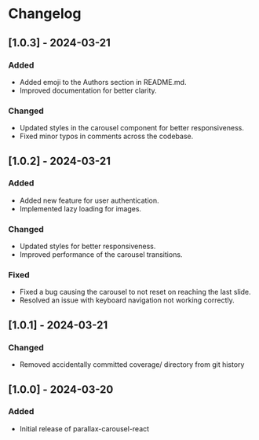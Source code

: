 # Changelog

## [1.0.3] - 2024-03-21
### Added
- Added emoji to the Authors section in README.md.
- Improved documentation for better clarity.

### Changed
- Updated styles in the carousel component for better responsiveness.
- Fixed minor typos in comments across the codebase.

## [1.0.2] - 2024-03-21
### Added
- Added new feature for user authentication.
- Implemented lazy loading for images.

### Changed
- Updated styles for better responsiveness.
- Improved performance of the carousel transitions.

### Fixed
- Fixed a bug causing the carousel to not reset on reaching the last slide.
- Resolved an issue with keyboard navigation not working correctly.

## [1.0.1] - 2024-03-21
### Changed
- Removed accidentally committed coverage/ directory from git history

## [1.0.0] - 2024-03-20
### Added
- Initial release of parallax-carousel-react

